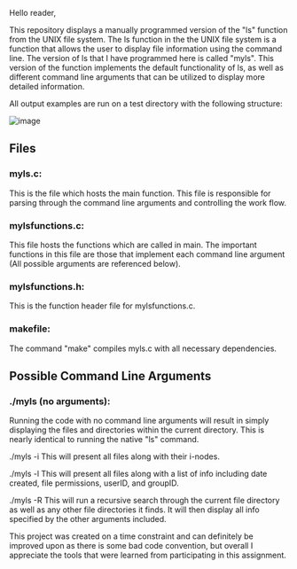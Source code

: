 Hello reader,

This repository displays a manually programmed version of the "ls" function from the UNIX file system. 
The ls function in the the UNIX file system is a function that allows the user to display file information using the command line. The version
of ls that I have programmed here is called "myls". This version of the function implements the default functionality of ls, as well as different 
command line arguments that can be utilized to display more detailed information.

All output examples are run on a test directory with the following structure:

![image](https://user-images.githubusercontent.com/55040326/127197820-f8083528-1798-4206-9c20-5d8ffad23370.png)

## Files

### myls.c:

This is the file which hosts the main function. This file is responsible for parsing through the command line arguments and controlling the work flow.
	
### mylsfunctions.c:

This file hosts the functions which are called in main. The important functions in this file are those that implement each command line argument 
(All possible arguments are referenced below).

### mylsfunctions.h:

This is the function header file for mylsfunctions.c.
	
### makefile:

The command "make" compiles myls.c with all necessary dependencies.

## Possible Command Line Arguments

### ./myls (no arguments):

Running the code with no command line arguments will result in simply displaying the files and directories within the current directory. This is nearly identical to running the native "ls" command. 



./myls -i 
	This will present all files along with their i-nodes.
	
./myls -l 
	This will present all files along with a list of info including
	date created, file permissions, userID, and groupID.
	
./myls -R
	This will run a recursive search through the current file directory as well as any 
	other file directories it finds. It will then display all info specified by the other
	arguments included.


This project was created on a time constraint and can definitely be improved upon as there is some bad code convention, but overall I appreciate the tools that were learned from participating in this assignment.
